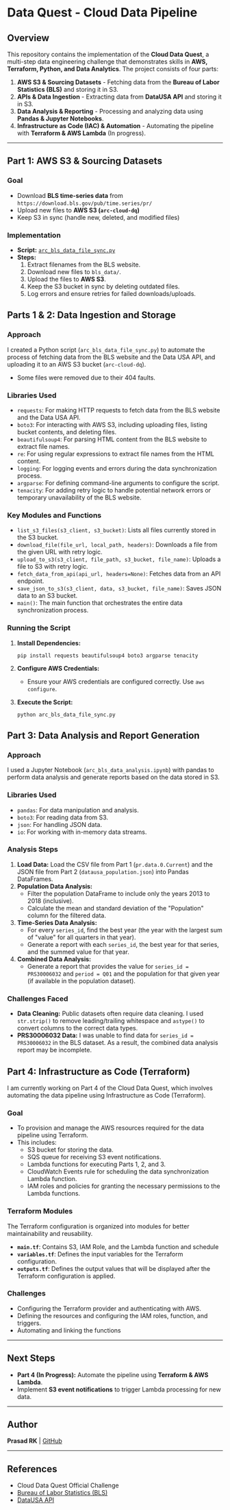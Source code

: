 #  Data Quest - Cloud Data Pipeline

## Overview

This repository contains the implementation of the **Cloud Data Quest**, a multi-step data engineering challenge that demonstrates skills in **AWS, Terraform, Python, and Data Analytics**. The project consists of four parts:

1. **AWS S3 & Sourcing Datasets** - Fetching data from the **Bureau of Labor Statistics (BLS)** and storing it in S3.
2. **APIs & Data Ingestion** - Extracting data from **DataUSA API** and storing it in S3.
3. **Data Analysis & Reporting** - Processing and analyzing data using **Pandas & Jupyter Notebooks**.
4. **Infrastructure as Code (IAC) & Automation** - Automating the pipeline with **Terraform & AWS Lambda** (In progress).

---

## Part 1: AWS S3 & Sourcing Datasets

### Goal

- Download **BLS time-series data** from `https://download.bls.gov/pub/time.series/pr/`
- Upload new files to **AWS S3 (****`arc-cloud-dq`****)**
- Keep S3 in sync (handle new, deleted, and modified files)

### Implementation

- **Script:** [`arc_bls_data_file_sync.py`](https://github.com/prasad4learning/cloud_dq/blob/main/arc_bls_data_file_sync.py)
- **Steps:**
  1. Extract filenames from the BLS website.
  2. Download new files to `bls_data/`.
  3. Upload the files to **AWS S3**.
  4. Keep the S3 bucket in sync by deleting outdated files.
  5. Log errors and ensure retries for failed downloads/uploads.
## Parts 1 & 2: Data Ingestion and Storage

### Approach

I created a Python script (`arc_bls_data_file_sync.py`) to automate the process of fetching data from the BLS website and the Data USA API, and uploading it to an AWS S3 bucket (`arc-cloud-dq`).
*   Some files were removed due to their 404 faults.

### Libraries Used

*   `requests`: For making HTTP requests to fetch data from the BLS website and the Data USA API.
*   `boto3`: For interacting with AWS S3, including uploading files, listing bucket contents, and deleting files.
*   `beautifulsoup4`: For parsing HTML content from the BLS website to extract file names.
*   `re`: For using regular expressions to extract file names from the HTML content.
*   `logging`: For logging events and errors during the data synchronization process.
*   `argparse`: For defining command-line arguments to configure the script.
*   `tenacity`: For adding retry logic to handle potential network errors or temporary unavailability of the BLS website.

### Key Modules and Functions

*   `list_s3_files(s3_client, s3_bucket)`: Lists all files currently stored in the S3 bucket.
*   `download_file(file_url, local_path, headers)`: Downloads a file from the given URL with retry logic.
*   `upload_to_s3(s3_client, file_path, s3_bucket, file_name)`: Uploads a file to S3 with retry logic.
*   `fetch_data_from_api(api_url, headers=None)`: Fetches data from an API endpoint.
*   `save_json_to_s3(s3_client, data, s3_bucket, file_name)`: Saves JSON data to an S3 bucket.
*   `main()`: The main function that orchestrates the entire data synchronization process.

### Running the Script

1.  **Install Dependencies:**

    ```
    pip install requests beautifulsoup4 boto3 argparse tenacity
    ```

2.  **Configure AWS Credentials:**

    *   Ensure your AWS credentials are configured correctly.  Use `aws configure`.

3.  **Execute the Script:**

    ```
    python arc_bls_data_file_sync.py
    ```

## Part 3: Data Analysis and Report Generation

### Approach

I used a Jupyter Notebook (`arc_bls_data_analysis.ipynb`) with pandas to perform data analysis and generate reports based on the data stored in S3.

### Libraries Used

*   `pandas`: For data manipulation and analysis.
*   `boto3`: For reading data from S3.
*   `json`: For handling JSON data.
*   `io`: For working with in-memory data streams.

### Analysis Steps

1.  **Load Data:** Load the CSV file from Part 1 (`pr.data.0.Current`) and the JSON file from Part 2 (`datausa_population.json`) into Pandas DataFrames.
2.  **Population Data Analysis:**
    *   Filter the population DataFrame to include only the years 2013 to 2018 (inclusive).
    *   Calculate the mean and standard deviation of the "Population" column for the filtered data.
3.  **Time-Series Data Analysis:**
    *   For every `series_id`, find the best year (the year with the largest sum of "value" for all quarters in that year).
    *   Generate a report with each `series_id`, the best year for that series, and the summed value for that year.
4.  **Combined Data Analysis:**
    *   Generate a report that provides the value for `series_id = PRS30006032` and `period = Q01` and the population for that given year (if available in the population dataset).

### Challenges Faced

*   **Data Cleaning:** Public datasets often require data cleaning. I used `str.strip()` to remove leading/trailing whitespace and `astype()` to convert columns to the correct data types.
*   **PRS30006032 Data:** I was unable to find data for `series_id = PRS30006032` in the BLS dataset. As a result, the combined data analysis report may be incomplete.

## Part 4: Infrastructure as Code (Terraform)

I am currently working on Part 4 of the Cloud Data Quest, which involves automating the data pipeline using Infrastructure as Code (Terraform).

### Goal

*   To provision and manage the AWS resources required for the data pipeline using Terraform.
*   This includes:
    *   S3 bucket for storing the data.
    *   SQS queue for receiving S3 event notifications.
    *   Lambda functions for executing Parts 1, 2, and 3.
    *   CloudWatch Events rule for scheduling the data synchronization Lambda function.
    *   IAM roles and policies for granting the necessary permissions to the Lambda functions.

### Terraform Modules

The Terraform configuration is organized into modules for better maintainability and reusability.

*   **`main.tf`**: Contains S3, IAM Role, and the Lambda function and schedule
*   **`variables.tf`**: Defines the input variables for the Terraform configuration.
*   **`outputs.tf`**: Defines the output values that will be displayed after the Terraform configuration is applied.

### Challenges

*   Configuring the Terraform provider and authenticating with AWS.
*   Defining the resources and configuring the IAM roles, function, and triggers.
*   Automating and linking the functions
---

## Next Steps

- **Part 4 (In Progress):** Automate the pipeline using **Terraform & AWS Lambda**.
- Implement **S3 event notifications** to trigger Lambda processing for new data.

---

## Author

**Prasad RK** | [GitHub](https://github.com/prasad4learning)

---

## References

- Cloud Data Quest Official Challenge
- [Bureau of Labor Statistics (BLS)](https://www.bls.gov/)
- [DataUSA API](https://datausa.io/about/api/)
